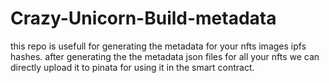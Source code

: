 # Crazy-Unicorn-Build-metadata

this repo is usefull for generating the metadata for your nfts images ipfs hashes.
after generating the the metadata json files for all your nfts we can directly upload it to pinata for using it in the smart contract.
